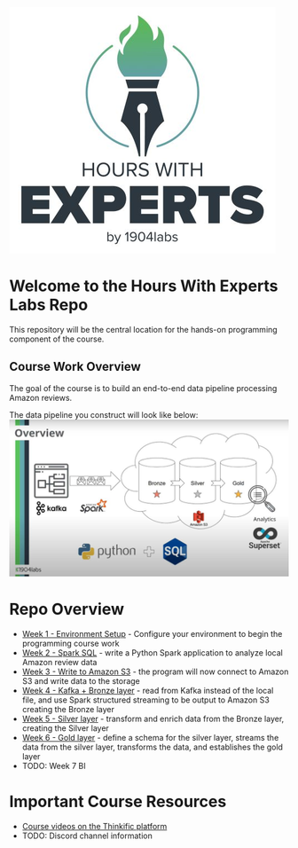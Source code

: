 
![Hours with Experts logo](resources/images/hwe_logo_480x444.jfif)

# Welcome to the Hours With Experts Labs Repo
This repository will be the central location for the hands-on programming component of the course.

## Course Work Overview

The goal of the course is to build an end-to-end data pipeline processing Amazon reviews.

The data pipeline you construct will look like below:
![Hours with Experts logo](resources/images/hwe_data_pipeline_overview_1200x675.jpg)

# Repo Overview

- [Week 1 - Environment Setup](week1_welcome/README.md) - Configure your environment to begin the programming course work
- [Week 2 - Spark SQL](week2_sql/README.md) - write a Python Spark application to analyze local Amazon review data
- [Week 3 - Write to Amazon S3](week3_python/README.md) - the program will now connect to Amazon S3 and write data to the storage
- [Week 4 - Kafka + Bronze layer](week4_kafka_bronze/README.md) - read from Kafka instead of the local file, and use Spark structured streaming to be output to Amazon S3 creating the Bronze layer
- [Week 5 - Silver layer](week5_silver/README.md) - transform and enrich data from the Bronze layer, creating the Silver layer
- [Week 6 - Gold layer](week6_gold/README.md) - define a schema for the silver layer, streams the data from the silver layer, transforms the data, and establishes the gold layer
- TODO: Week 7 BI

# Important Course Resources
- [Course videos on the Thinkific platform](https://hours-school-d024.thinkific.com/courses/hours-with-experts)
- TODO: Discord channel information
